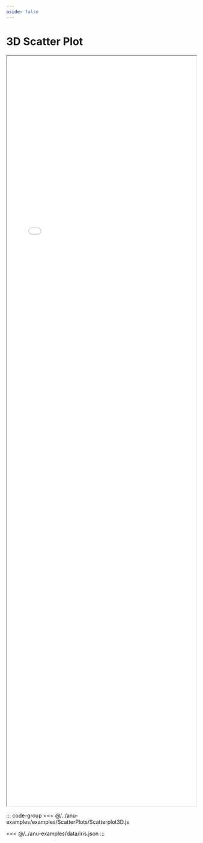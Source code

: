 ```yaml
---
aside: false
---
```



# 3D Scatter Plot 


<div style="width: 100%;">
    <iframe id="inlineFrameExample"
     allow="xr-spatial-tracking"
        allowfullscreen=""
        title="Inline Frame Example"
        src="/anu/examples.html?example=scatterplot3D">
    </iframe>
</div>


<style>
    iframe {
        width: 100%;
        height: 50vh;
        display: block;
        margin-left: auto;
        margin-right: auto;
    }
</style>

::: code-group
<<< @/../anu-examples/examples/ScatterPlots/Scatterplot3D.js 

<<< @/../anu-examples/data/iris.json
:::
